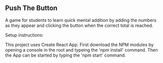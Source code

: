 ## Push The Button

A game for students to learn quick mental addition by adding the numbers as they appear and clicking the button when the correct total is reached.

Setup instructions:

This project uses Create React App. First download the NPM modules by opening a console in the root and typeing the 'npm install' command. Then the App can be started by typing the 'npm start' command.
